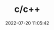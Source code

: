 ---
pageComponent:
  name: Catalogue
  data:
    key: 01.languages/04.c++
    description: 静态的、弱类型的、编译型语言。
title: c/c++
date: 2022-07-20 11:05:42
permalink: /language/c/
sidebar: false
article: false
comment: false
editLink: false
---